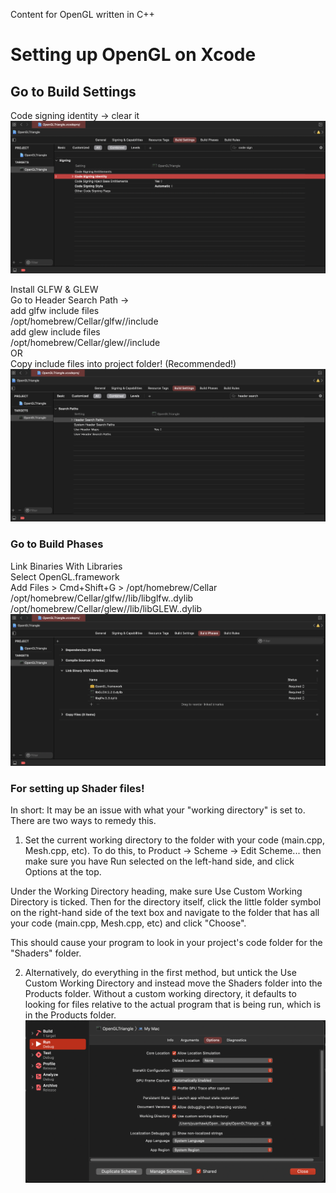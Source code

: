 Content for OpenGL written in C++

# Setting up OpenGL on Xcode

## Go to Build Settings
Code signing identity -> clear it
![Sign](./Images/Sign.png)

Install GLFW & GLEW<br>
Go to Header Search Path -><br>
add glfw include files<br>
/opt/homebrew/Cellar/glfw/<version>/include<br>
add glew include files<br>
/opt/homebrew/Cellar/glew/<version>/include<br>
OR<br>
Copy include files into project folder! (Recommended!)
![Header](./Images/Header.png)

### Go to Build Phases
Link Binaries With Libraries<br>
Select OpenGL.framework<br>
Add Files > Cmd+Shift+G > /opt/homebrew/Cellar<br>
/opt/homebrew/Cellar/glfw/<version>/lib/libglfw.<version>.dylib<br>
/opt/homebrew/Cellar/glew/<version>/lib/libGLEW.<version>.dylib<br>
![Bin](./Images/Bin.png)

### For setting up Shader files!
In short: It may be an issue with what your "working directory" is set to. There are two ways to remedy this.

1. Set the current working directory to the folder with your code (main.cpp, Mesh.cpp, etc). To do this, to Product -> Scheme -> Edit Scheme... then make sure you have Run selected on the left-hand side, and click Options at the top.

Under the Working Directory heading, make sure Use Custom Working Directory is ticked. Then for the directory itself, click the little folder symbol on the right-hand side of the text box and navigate to the folder that has all your code (main.cpp, Mesh.cpp, etc) and click "Choose".

This should cause your program to look in your project's code folder for the "Shaders" folder.

2. Alternatively, do everything in the first method, but untick the Use Custom Working Directory and instead move the Shaders folder into the Products folder. Without a custom working directory, it defaults to looking for files relative to the actual program that is being run, which is in the Products folder.
![Dir](./Images/Dir.png)